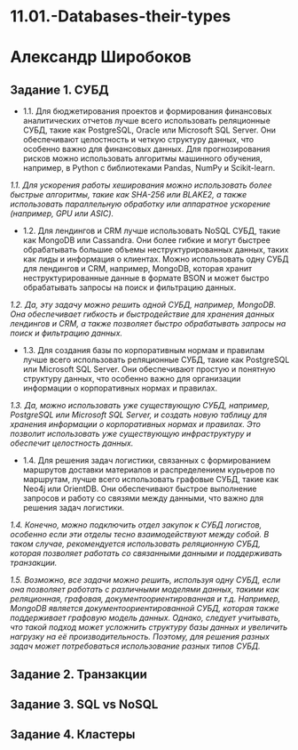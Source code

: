 # 11.01.-Databases-their-types
# Александр Широбоков

## Задание 1. СУБД
 - 1.1. Для бюджетирования проектов и формирования финансовых аналитических отчетов лучше всего использовать реляционные СУБД, такие как PostgreSQL, Oracle или Microsoft SQL Server. Они обеспечивают целостность и четкую структуру данных, что особенно важно для финансовых данных. Для прогнозирования рисков можно использовать алгоритмы машинного обучения, например, в Python с библиотеками Pandas, NumPy и Scikit-learn.

*1.1. Для ускорения работы хеширования можно использовать более быстрые алгоритмы, такие как SHA-256 или BLAKE2, а также использовать параллельную обработку или аппаратное ускорение (например, GPU или ASIC).*

 - 1.2. Для лендингов и CRM лучше использовать NoSQL СУБД, такие как MongoDB или Cassandra. Они более гибкие и могут быстрее обрабатывать большие объемы неструктурированных данных, таких как лиды и информация о клиентах. Можно использовать одну СУБД для лендингов и CRM, например, MongoDB, которая хранит неструктурированные данные в формате BSON и может быстро обрабатывать запросы на поиск и фильтрацию данных.

*1.2. Да, эту задачу можно решить одной СУБД, например, MongoDB. Она обеспечивает гибкость и быстродействие для хранения данных лендингов и CRM, а также позволяет быстро обрабатывать запросы на поиск и фильтрацию данных.*

 - 1.3. Для создания базы по корпоративным нормам и правилам лучше всего использовать реляционные СУБД, такие как PostgreSQL или Microsoft SQL Server. Они обеспечивают простую и понятную структуру данных, что особенно важно для организации информации о корпоративных нормах и правилах.

*1.3. Да, можно использовать уже существующую СУБД, например, PostgreSQL или Microsoft SQL Server, и создать новую таблицу для хранения информации о корпоративных нормах и правилах. Это позволит использовать уже существующую инфраструктуру и обеспечит целостность данных.*

 - 1.4. Для решения задач логистики, связанных с формированием маршрутов доставки материалов и распределением курьеров по маршрутам, лучше всего использовать графовые СУБД, такие как Neo4j или OrientDB. Они обеспечивают быстрое выполнение запросов и работу со связями между данными, что важно для решения задач логистики.

*1.4. Конечно, можно подключить отдел закупок к СУБД логистов, особенно если эти отделы тесно взаимодействуют между собой. В таком случае, рекомендуется использовать реляционную СУБД, которая позволяет работать со связанными данными и поддерживать транзакции.*

*1.5. Возможно, все задачи можно решить, используя одну СУБД, если она позволяет работать с различными моделями данных, такими как реляционная, графовая, документоориентированная и т.д. Например, MongoDB является документоориентированной СУБД, которая также поддерживает графовую модель данных. Однако, следует учитывать, что такой подход может усложнить структуру базы данных и увеличить нагрузку на её производительность. Поэтому, для решения разных задач может потребоваться использование разных типов СУБД.*

## Задание 2. Транзакции


## Задание 3. SQL vs NoSQL


## Задание 4. Кластеры

